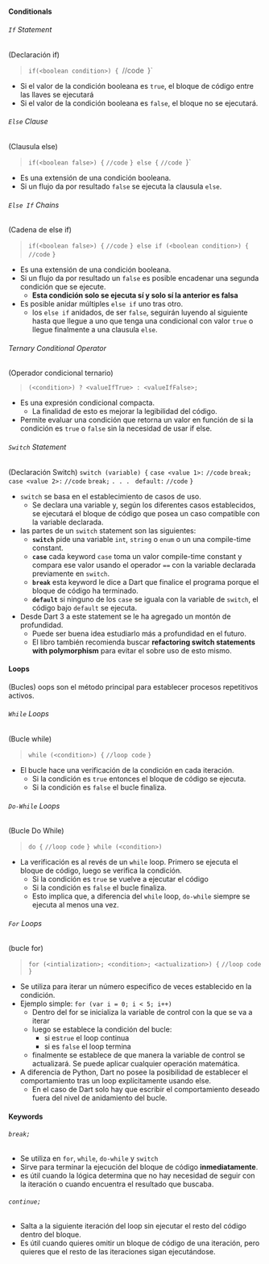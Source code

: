 #### Conditionals
###### ``If`` Statement
(Declaración if)
>`if(<boolean condition>) {
>	`//code`
>`}`
- Si el valor de la condición booleana es `true`, el bloque de código entre las llaves se ejecutará
- Si el valor de la condición booleana es `false`, el bloque no se ejecutará.
###### ``Else`` Clause
(Clausula else)
>`if(<boolean false>) {`
>	`//code`
>`} else {`
>	`//code
>`}`
- Es una extensión de una condición booleana.
- Si un flujo da por resultado `false` se ejecuta la clausula `else`.
###### ``Else If`` Chains
(Cadena de else if)
>`if(<boolean false>) {`
>	`//code`
>`} else if (<boolean condition>) {`
>	`//code`
>`}`
- Es una extensión de una condición booleana.
- Si un flujo da por resultado un `false` es posible encadenar una segunda condición que se ejecute.
	- **Esta condición solo se ejecuta sí y solo sí la anterior es falsa**
- Es posible anidar múltiples ``else if`` uno tras otro.
	- los `else if` anidados, de ser ``false``, seguirán luyendo al siguiente hasta que llegue a uno que tenga una condicional con valor `true` o llegue finalmente a una clausula `else`.
###### Ternary Conditional Operator
(Operador condicional ternario)
>`(<condition>) ? <valueIfTrue> : <valueIfFalse>;`
- Es una expresión condicional compacta.
	- La finalidad de esto es mejorar la legibilidad del código.
- Permite evaluar una condición que retorna un valor en función de si la condición es `true` o `false` sin la necesidad de usar if else.
###### ``Switch`` Statement
(Declaración Switch)
`switch (variable) {`
	`case <value 1>:`
		`//code`
		`break;`
	`case <value 2>:`
		`//code`
		`break;`
		``. . . ``
	`default:`
		`//code`
`}`

- ``switch`` se basa en el establecimiento de casos de uso.
	- Se declara una variable y, según los diferentes casos establecidos, se ejecutará el bloque de código que posea un caso compatible con la variable declarada.
- las partes de un `switch` statement son las siguientes:
	- **`switch`** pide una variable `int`, `string` o `enum` o un una compile-time constant.
	- **`case`** cada keyword `case` toma un valor compile-time constant y compara ese valor usando el operador ``==`` con la variable declarada previamente en `switch`.
	- **`break`** esta keyword le dice a Dart que finalice el programa porque el bloque de código ha terminado.
	- **`default`** si ninguno de los `case` se iguala con la variable de `switch`, el código bajo `default` se ejecuta.
- Desde Dart 3 a este statement se le ha agregado un montón de profundidad.
	- Puede ser buena idea estudiarlo más a profundidad en el futuro.
	- El libro también recomienda buscar **refactoring switch statements with polymorphism** para evitar el sobre uso de esto mismo.


#### Loops
(Bucles)
oops son el método principal para establecer procesos repetitivos activos.
###### `While` Loops
(Bucle while)
>`while (<condition>) {`
>	`//loop code`
>`}`
- El bucle hace una verificación de la condición en cada iteración.
	- Si la condición es `true` entonces el bloque de código se ejecuta.
	- Si la condición es `false` el bucle finaliza.
###### ``Do-While`` Loops
(Bucle Do While)
>`do {`
>	`//loop code`
>`} while (<condition>)`
- La verificación es al revés de un `while` loop. Primero se ejecuta el bloque de código, luego se verifica la condición.
	- Si la condición es ``true`` se vuelve a ejecutar el código
	- Si la condición es `false` el bucle finaliza.
	- Esto implica que, a diferencia del `while` loop, `do-while` siempre se ejecuta al menos una vez. 
###### `For` Loops
(bucle for)
>`for (<intialization>; <condition>; <actualization>) {`
>	`//loop code`
>`}`
- Se utiliza para iterar un número especifico de veces establecido en la condición.
- Ejemplo simple: `for (var i = 0; i < 5; i++)`
	- Dentro del for se inicializa la variable de control con la que se va a iterar
	- luego se establece la condición del bucle: 
		- si es`true` el loop continua
		- si es `false` el loop termina
	- finalmente se establece de que manera la variable de control se actualizará. Se puede aplicar cualquier operación matemática.
- A diferencia de Python, Dart no posee la posibilidad de establecer el comportamiento tras un loop explícitamente usando else. 
	- En el caso de Dart solo hay que escribir el comportamiento deseado fuera del nivel de anidamiento del bucle.

#### Keywords
###### ``break;``
- Se utiliza en `for`, `while`, `do-while` y `switch`
- Sirve para terminar la ejecución del bloque de código **inmediatamente**.
- es útil cuando la lógica determina que no hay necesidad de seguir con la iteración o cuando encuentra el resultado que buscaba.
###### ``continue;``
- Salta a la siguiente iteración del loop sin ejecutar el resto del código dentro del bloque.
- Es útil cuando quieres omitir un bloque de código de una iteración, pero quieres que el resto de las iteraciones sigan ejecutándose. 
